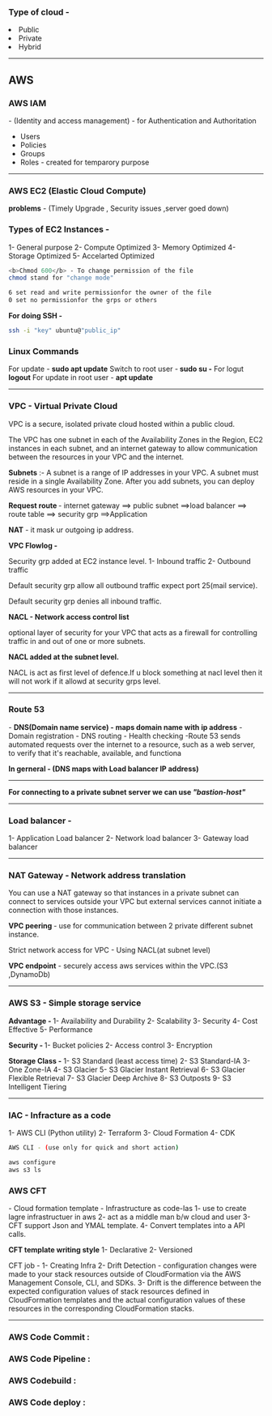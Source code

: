 <h3>Type of cloud - </h3>
<li>Public</li>
<li>Private</li>
<li>Hybrid</li>
<hr>
<h2>AWS</h2>

<h3>AWS IAM </h3> - (Identity and access management) - for Authentication and Authoritation

- Users
- Policies
- Groups
- Roles - created for temparory purpose

<hr>
<h3>AWS EC2 (Elastic Cloud Compute)</h3>

<b>problems</b> - (Timely Upgrade , Security issues ,server goed down)

<h3>Types of EC2 Instances -</h3>
1- General purpose
2- Compute Optimized
3- Memory Optimized
4- Storage Optimized
5- Accelarted Optimized

```bash
<b>Chmod 600</b> - To change permission of the file
chmod stand for "change mode"

6 set read and write permissionfor the owner of the file
0 set no permissionfor the grps or others
```

<b>For doing SSH -</b>

```bash
ssh -i "key" ubuntu@"public_ip"
```
<h3>Linux Commands</h3>
For update - <b>sudo apt update</b>
Switch to root user -<b> sudo su -</b>
For logut <b>logout</b>
For update in root user - <b>apt update</b>

<hr>
<h3>VPC - Virtual Private Cloud </h3>
 VPC is a secure, isolated private cloud hosted within a public cloud.

<p>The VPC has one subnet in each of the Availability Zones in the Region, EC2 instances in each subnet, 
and an internet gateway to allow communication between the resources in your VPC and the internet.</p>

<b>Subnets</b> :- A subnet is a range of IP addresses in your VPC. A subnet must reside in a single Availability Zone.
After you add subnets, you can deploy AWS resources in your VPC.

<b>Request route </b>- internet gateway ==> public subnet ==>load balancer ==> route table ==> security grp ==>Application

<b>NAT</b> -  it mask ur outgoing ip address.

<b>VPC Flowlog - </b>

Security grp added at EC2 instance level.
<span>1- Inbound traffic</span>
<span>2- Outbound traffic</span>

<p>Default security grp allow all outbound traffic expect port 25(mail service).</p>
<p>Default security grp denies all inbound traffic.</p>

<b>NACL - Network access control list</b>
<p>optional layer of security for your VPC that acts as a firewall for controlling traffic in and out of one or more subnets.</p>

<b>NACL added at the subnet level.</b>
<p>NACL is act as first level of defence.If u block something at nacl level then it will not work if it allowd at security grps level.</p>
 
<hr>

<h3>Route 53</h3> - 
<b>DNS(Domain name service) - maps domain name with ip address</b>
<span>- Domain registration</span>
<span>- DNS routing</span>
<span>- Health checking -Route 53 sends automated requests over the internet to a resource, such as a web server, to verify that it's reachable, available, and functiona</span>
 
<b>In gerneral - (DNS maps with Load balancer IP address)</b>

<hr>

<b>For connecting to a private subnet server we can use <i>"bastion-host"</i></b>
<hr>

<h3>Load balancer - </h3>
<span>1- Application Load balancer</span>
<span>2- Network load balancer</span>
<span>3- Gateway load balancer</span>

<hr>

<h3>NAT Gateway - Network address translation</h3>
<p>You can use a NAT gateway so that instances in a private subnet can connect to services outside your VPC but external services cannot initiate a connection with those instances.</p>

<p><b>VPC peering </b>- use for communication between 2 private different subnet instance.</p>

<p>Strict network access for VPC - Using NACL(at subnet level)</p>

<p><b>VPC endpoint</b> - securely access aws services within the VPC.(S3 ,DynamoDb)</p>
<hr>

<h3>AWS S3 - Simple storage service</h3>

<b>Advantage - </b>
<span>1- Availability and Durability</span>
<span>2- Scalability</span>
<span>3- Security</span>
<span>4- Cost Effective</span>
<span>5- Performance</span>

<b>Security - </b>
<span>1- Bucket policies</span>
<span>2- Access control</span> 
<span>3- Encryption</span>

<b>Storage Class -</b>
<span>1- S3 Standard (least access time)</span>
<span>2- S3 Standard-IA</span>
<span>3- One Zone-IA</span>
<span>4- S3 Glacier</span>
<span>5- S3 Glacier Instant Retrieval</span>
<span>6- S3 Glacier Flexible Retrieval</span>
<span>7- S3 Glacier Deep Archive</span>
<span>8- S3 Outposts</span>
<span>9- S3 Intelligent Tiering</span>
<hr>

<h3>IAC - Infracture as a code</h3> 
<span>1- AWS CLI (Python utility)</span>
<span>2- Terraform</span>
<span>3- Cloud Formation</span>
<span>4- CDK</span>

```bash
AWS CLI - (use only for quick and short action)

aws configure 
aws s3 ls
```

<h3>AWS CFT</h3> - Cloud formation template - Infrastructure as code-Ias
<span>1- use to create lagre infrastructuer in aws</span>
<span>2- act as a middle man b/w cloud and user</span>
<span>3- CFT support Json and YMAL template.</span>
<span>4- Convert templates into a API calls.</span>

 <b>CFT template writing style</b>
<span> 1- Declarative </span>
 <span>2- Versioned</span>
 
CFT job -
<span>1- Creating Infra</span>
<span>2- Drift Detection - configuration changes were made to your stack resources outside of CloudFormation via the AWS Management Console, CLI, and SDKs.</span>
<span>3- Drift is the difference between the expected configuration values of stack resources defined in CloudFormation templates and the actual configuration values of these resources in the corresponding CloudFormation stacks.</span>
<hr>

<h3>AWS Code Commit :</h3>

<h3>AWS Code Pipeline :</h3>

<h3>AWS Codebuild :</h3>

<h3>AWS Code deploy :</h3>
